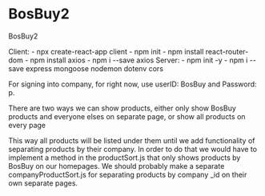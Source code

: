# BosBuy2
BosBuy2


Client: - npx create-react-app client - npm init - npm install react-router-dom - npm install axios - npm i --save axios Server: - npm init -y - npm i --save express mongoose nodemon dotenv cors

For signing into company, for right now, use userID: BosBuy and Password: p.

There are two ways we can show products, either only show BosBuy products and everyone elses on separate page, or show all products on every page

This way all products will be listed under them until we add functionality of separating products by their company. In order to do that we would have to implement a method in the productSort.js that only shows products by BosBuy on our homepages. We should probably make a separate companyProductSort.js for separating products by company _id on their own separate pages.
